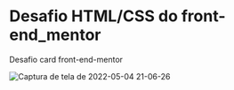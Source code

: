 # Desafio HTML/CSS do front-end_mentor
Desafio card front-end-mentor

![Captura de tela de 2022-05-04 21-06-26](https://user-images.githubusercontent.com/53490825/166845213-0e6064b8-2f95-4dfe-a2dd-9d7031da5f44.png)

